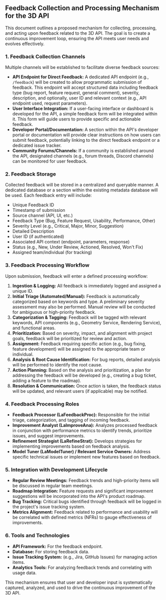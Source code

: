 ## Feedback Collection and Processing Mechanism for the 3D API

This document outlines a proposed mechanism for collecting, processing, and acting upon feedback related to the 3D API. The goal is to create a continuous improvement loop, ensuring the API meets user needs and evolves effectively.

### 1. Feedback Collection Channels

Multiple channels will be established to facilitate diverse feedback sources:

*   **API Endpoint for Direct Feedback:** A dedicated API endpoint (e.g., `/feedback`) will be created to allow programmatic submission of feedback. This endpoint will accept structured data including feedback type (bug report, feature request, general comment), severity, description, and optionally, user ID and relevant context (e.g., API endpoint used, request parameters).
*   **User Interface Integration:** If a user-facing interface or dashboard is developed for the API, a simple feedback form will be integrated within it. This form will guide users to provide specific and actionable feedback.
*   **Developer Portal/Documentation:** A section within the API's developer portal or documentation will provide clear instructions on how users can submit feedback, potentially linking to the direct feedback endpoint or a dedicated issue tracker.
*   **Community Forums/Channels:** If a community is established around the API, designated channels (e.g., forum threads, Discord channels) can be monitored for user feedback.

### 2. Feedback Storage

Collected feedback will be stored in a centralized and queryable manner. A dedicated database or a section within the existing metadata database will be used. Each feedback entry will include:

*   Unique Feedback ID
*   Timestamp of submission
*   Source channel (API, UI, etc.)
*   Feedback Type (Bug, Feature Request, Usability, Performance, Other)
*   Severity Level (e.g., Critical, Major, Minor, Suggestion)
*   Detailed Description
*   User ID (if authenticated)
*   Associated API context (endpoint, parameters, response)
*   Status (e.g., New, Under Review, Actioned, Resolved, Won't Fix)
*   Assigned team/individual (for tracking)

### 3. Feedback Processing Workflow

Upon submission, feedback will enter a defined processing workflow:

1.  **Ingestion & Logging:** All feedback is immediately logged and assigned a unique ID.
2.  **Initial Triage (Automated/Manual):** Feedback is automatically categorized based on keywords and type. A preliminary severity assessment may also be performed. Manual review will be conducted for ambiguous or high-priority feedback.
3.  **Categorization & Tagging:** Feedback will be tagged with relevant keywords, API components (e.g., Geometry Service, Rendering Service), and functional areas.
4.  **Prioritization:** Based on severity, impact, and alignment with project goals, feedback will be prioritized for review and action.
5.  **Assignment:** Feedback requiring specific action (e.g., bug fixing, feature development) will be assigned to the appropriate team or individual.
6.  **Analysis & Root Cause Identification:** For bug reports, detailed analysis will be performed to identify the root cause.
7.  **Action Planning:** Based on the analysis and prioritization, a plan for addressing the feedback will be developed (e.g., creating a bug ticket, adding a feature to the roadmap).
8.  **Resolution & Communication:** Once action is taken, the feedback status will be updated, and relevant users (if applicable) may be notified.

### 4. Feedback Processing Roles

*   **Feedback Processor (LaFeedbackProc):** Responsible for the initial triage, categorization, and tagging of incoming feedback.
*   **Improvement Analyst (LaImproveAna):** Analyzes processed feedback in conjunction with performance metrics to identify trends, prioritize issues, and suggest improvements.
*   **Refinement Strategist (LaRefineStrat):** Develops strategies for implementing improvements based on feedback analysis.
*   **Model Tuner (LaModelTuner) / Relevant Service Owners:** Address specific technical issues or implement new features based on feedback.

### 5. Integration with Development Lifecycle

*   **Regular Review Meetings:** Feedback trends and high-priority items will be discussed in regular team meetings.
*   **Roadmap Integration:** Feature requests and significant improvement suggestions will be incorporated into the API's product roadmap.
*   **Bug Tracking:** Critical bugs identified through feedback will be logged in the project's issue tracking system.
*   **Metrics Alignment:** Feedback related to performance and usability will be correlated with defined metrics (NFRs) to gauge effectiveness of improvements.

### 6. Tools and Technologies

*   **API Framework:** For the feedback endpoint.
*   **Database:** For storing feedback data.
*   **Issue Tracking System:** (e.g., Jira, GitHub Issues) for managing action items.
*   **Analytics Tools:** For analyzing feedback trends and correlating with usage data.

This mechanism ensures that user and developer input is systematically captured, analyzed, and used to drive the continuous improvement of the 3D API.